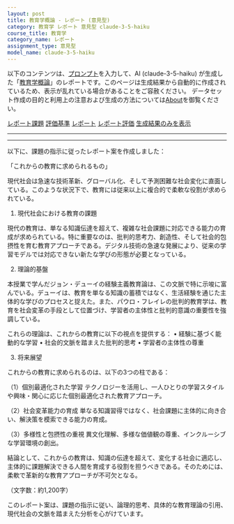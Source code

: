 ```yaml
---
layout: post
title: 教育学概論 - レポート (意見型)
category: 教育学 レポート 意見型 claude-3-5-haiku
course_title: 教育学
category_name: レポート
assignment_type: 意見型
model_name: claude-3-5-haiku
---
```


以下のコンテンツは、[プロンプト](https://github.com/takedatoshiyuki/synthetic_assignments/tree/main/generated/教育学/claude-3-5-haiku/prompt_レポート-意見型.md)を入力して、AI (claude-3-5-haiku) が生成した「[教育学概論](/contents/教育学/)」のレポートです。このページは生成結果から自動的に作成されているため、表示が乱れている場合があることをご容赦ください。
データセット作成の目的と利用上の注意および生成の方法については[About](/About)を御覧ください。

[レポート課題](../レポート課題-意見型)
[評価基準](../評価基準-意見型)
[レポート](../レポート-意見型)
[レポート評価](../レポート評価-意見型)
[生成結果のみを表示](https://github.com/takedatoshiyuki/synthetic_assignments/tree/main/generated/教育学/claude-3-5-haiku/レポート-意見型.md)
  

***
***
  
以下に、課題の指示に従ったレポート案を作成しました：

「これからの教育に求められるもの」

現代社会は急速な技術革新、グローバル化、そして予測困難な社会変化に直面している。このような状況下で、教育には従来以上に複合的で柔軟な役割が求められている。

1. 現代社会における教育の課題

現代の教育は、単なる知識伝達を超えて、複雑な社会課題に対応できる能力の育成が求められている。特に重要なのは、批判的思考力、創造性、そして社会的包摂性を育む教育アプローチである。デジタル技術の急速な発展により、従来の学習モデルでは対応できない新たな学びの形態が必要となっている。

2. 理論的基盤

本授業で学んだジョン・デューイの経験主義教育論は、この文脈で特に示唆に富んでいる。デューイは、教育を単なる知識の蓄積ではなく、生活経験を通じた主体的な学びのプロセスと捉えた。また、パウロ・フレイレの批判的教育学は、教育を社会変革の手段として位置づけ、学習者の主体性と批判的意識の重要性を強調している。

これらの理論は、これからの教育に以下の視点を提供する：
• 経験に基づく能動的な学習
• 社会的文脈を踏まえた批判的思考
• 学習者の主体性の尊重

3. 将来展望

これからの教育に求められるのは、以下の3つの柱である：

（1）個別最適化された学習
テクノロジーを活用し、一人ひとりの学習スタイルや興味・関心に応じた個別最適化された教育アプローチ。

（2）社会変革能力の育成
単なる知識習得ではなく、社会課題に主体的に向き合い、解決策を模索できる能力の育成。

（3）多様性と包摂性の重視
異文化理解、多様な価値観の尊重、インクルーシブな学習環境の創出。

結論として、これからの教育は、知識の伝達を超えて、変化する社会に適応し、主体的に課題解決できる人間を育成する役割を担うべきである。そのためには、柔軟で革新的な教育アプローチが不可欠となる。

（文字数：約1,200字）

このレポート案は、課題の指示に従い、論理的思考、具体的な教育理論の引用、現代社会の文脈を踏まえた分析を心がけています。
